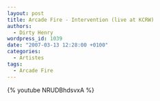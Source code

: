 ```yaml
---
layout: post
title: Arcade Fire - Intervention (live at KCRW)
authors:
  - Dirty Henry
wordpress_id: 1039
date: "2007-03-13 12:28:00 +0100"
categories:
  - Artistes
tags:
  - Arcade Fire
---
```


{% youtube NRUDBhdsvxA %}
